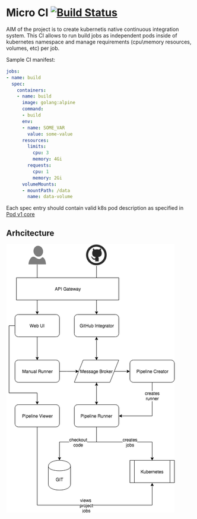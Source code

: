 # Micro CI [![Build Status](https://travis-ci.org/slamdev/micro-ci.svg?branch=master)](https://travis-ci.org/slamdev/micro-ci)

AIM of the project is to create kubernetis native continuous integration system. This CI allows to run build jobs as
independent pods inside of kubernetes namespace and manage requirements (cpu\memory resources, volumes, etc) per job.

Sample CI manifest:
```yaml
jobs:
- name: build
  spec:
    containers:
    - name: build
      image: golang:alpine
      command:
      - build
      env:
      - name: SOME_VAR
        value: some-value
      resources:
        limits:
          cpu: 3
          memory: 4Gi
        requests:
          cpu: 1
          memory: 2Gi
      volumeMounts:
      - mountPath: /data
        name: data-volume
```

Each spec entry should contain valid k8s pod description as specified in [Pod v1 core](https://kubernetes.io/docs/reference/generated/kubernetes-api/v1.11/#pod-v1-core)

## Arhcitecture

![Services Diagram](etc/services-diagram.png)
